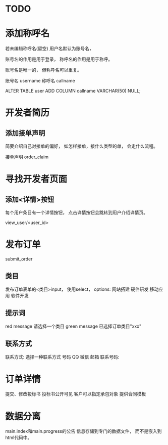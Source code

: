 # TODO

# 添加称呼名
若未编辑称呼名(留空)
用户名默认为账号名，

账号名的作用是用于登录，
称呼名的作用是用于称呼。

账号名是唯一的，
但称呼名可以重复。

账号名 username
称呼名 callname

ALTER TABLE user ADD COLUMN callname VARCHAR(50) NULL;

# 开发者简历
## 添加接单声明
简要介绍自己对接单的偏好，
如怎样接单，接什么类型的单，
会走什么流程。

接单声明 order_claim

# 寻找开发者页面
## 添加<详情>按钮
每个用户条目有一个详情按钮，
点击详情按钮会跳转到用户介绍详情页。

view_user/<user_id>

# 发布订单
submit_order
## 类目
发布订单表单的<类目>input，
使用select，
options:
    网站搭建
    硬件研发
    移动应用
    软件开发
## 提示词
red message
请选择一个类目
green message
已选择订单类目"xxx"
## 联系方式
联系方式:
选择一种联系方式
    号码
    QQ
    微信
    邮箱
联系号码:


# 订单详情
提交、修改投标书
投标书公开可见
客户可以指定承包对象
提供合同模板


# 数据分离
main.index和main.progress的公告
信息存储到专门的数据文件，
而不是嵌入到html代码中。

